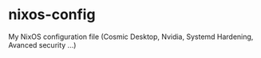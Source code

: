 # nixos-config
My NixOS configuration file (Cosmic Desktop, Nvidia, Systemd Hardening, Avanced security ...)
